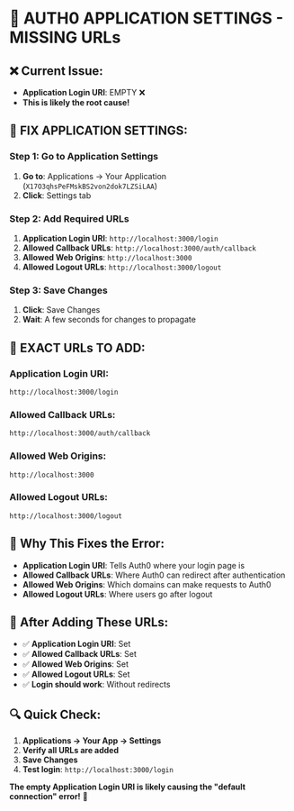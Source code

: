 # 🚨 **AUTH0 APPLICATION SETTINGS - MISSING URLs**

## **❌ Current Issue:**
- **Application Login URI**: EMPTY ❌
- **This is likely the root cause!**

## **🔧 FIX APPLICATION SETTINGS:**

### **Step 1: Go to Application Settings**
1. **Go to**: Applications → Your Application (`X17O3qhsPeFMskBS2von2dok7LZSiLAA`)
2. **Click**: Settings tab

### **Step 2: Add Required URLs**
1. **Application Login URI**: `http://localhost:3000/login`
2. **Allowed Callback URLs**: `http://localhost:3000/auth/callback`
3. **Allowed Web Origins**: `http://localhost:3000`
4. **Allowed Logout URLs**: `http://localhost:3000/logout`

### **Step 3: Save Changes**
1. **Click**: Save Changes
2. **Wait**: A few seconds for changes to propagate

## **📝 EXACT URLs TO ADD:**

### **Application Login URI:**
```
http://localhost:3000/login
```

### **Allowed Callback URLs:**
```
http://localhost:3000/auth/callback
```

### **Allowed Web Origins:**
```
http://localhost:3000
```

### **Allowed Logout URLs:**
```
http://localhost:3000/logout
```

## **🎯 Why This Fixes the Error:**
- **Application Login URI**: Tells Auth0 where your login page is
- **Allowed Callback URLs**: Where Auth0 can redirect after authentication
- **Allowed Web Origins**: Which domains can make requests to Auth0
- **Allowed Logout URLs**: Where users go after logout

## **🚨 After Adding These URLs:**
- ✅ **Application Login URI**: Set
- ✅ **Allowed Callback URLs**: Set
- ✅ **Allowed Web Origins**: Set
- ✅ **Allowed Logout URLs**: Set
- ✅ **Login should work**: Without redirects

## **🔍 Quick Check:**
1. **Applications → Your App → Settings**
2. **Verify all URLs are added**
3. **Save Changes**
4. **Test login**: `http://localhost:3000/login`

**The empty Application Login URI is likely causing the "default connection" error!** 🎯



